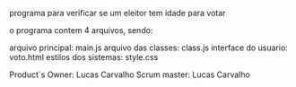 programa para verificar se um eleitor tem idade para votar

o programa contem 4 arquivos, sendo:

arquivo principal: main.js
arquivo das classes: class.js
interface do usuario: voto.html
estilos dos sistemas: style.css

Product´s Owner: Lucas Carvalho
Scrum master: Lucas Carvalho

